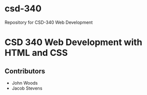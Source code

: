 # csd-340
Repository for CSD-340 Web Development


# CSD 340 Web Development with HTML and CSS
## Contributors
* John Woods
* Jacob Stevens